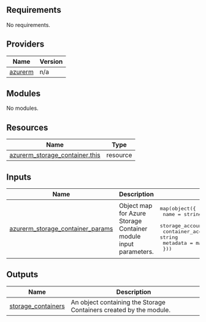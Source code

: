 <!-- BEGIN_TF_DOCS -->
<!-- markdown-table-prettify-ignore-start -->
## Requirements

No requirements.

## Providers

| Name | Version |
|------|---------|
| <a name="provider_azurerm"></a> [azurerm](#provider\_azurerm) | n/a |

## Modules

No modules.

## Resources

| Name | Type |
|------|------|
| [azurerm_storage_container.this](https://registry.terraform.io/providers/hashicorp/azurerm/latest/docs/resources/storage_container) | resource |

## Inputs

| Name | Description | Type | Default | Required |
|------|-------------|------|---------|:--------:|
| <a name="input_azurerm_storage_container_params"></a> [azurerm\_storage\_container\_params](#input\_azurerm\_storage\_container\_params) | Object map for Azure Storage Container module input parameters. | <pre>map(object({<br>    name                  = string # required<br>    storage_account_name  = string # required<br>    container_access_type = string<br>    metadata              = map(string)<br>  }))</pre> | n/a | yes |

## Outputs

| Name | Description |
|------|-------------|
| <a name="output_storage_containers"></a> [storage\_containers](#output\_storage\_containers) | An object containing the Storage Containers created by the module. |
<!-- markdown-table-prettify-ignore-end -->

<!-- END_TF_DOCS -->
